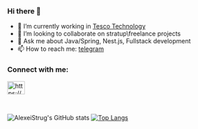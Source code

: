 ### Hi there 👋

- 🔭 I’m currently working in [Tesco Technology](https://www.tesco-careers.com/technology/uk/en)
- 👯 I’m looking to collaborate on stratup\freelance projects
- 💬 Ask me about Java/Spring, Nest.js, Fullstack development
- 📫 How to reach me: [telegram](https://t.me/alexstrug)

<h3 align="left">Connect with me:</h3>
 <a href="https://www.linkedin.com/in/alexei-strug/" target="blank">
   <img align="center" src="https://raw.githubusercontent.com/rahuldkjain/github-profile-readme-generator/master/src/images/icons/Social/linked-in-alt.svg" alt="https://www.linkedin.com/in/alexei-strug/" height="30" width="40" />
  </a>
</p>

<br>

![AlexeiStrug's GitHub stats](https://github-readme-stats.vercel.app/api?username=AlexeiStrug&show_icons=true&count_private=true&theme=tokyonight)
[![Top Langs](https://github-readme-stats.vercel.app/api/top-langs/?username=AlexeiStrug&layout=compact&theme=tokyonight)](https://github.com/anuraghazra/github-readme-stats)

